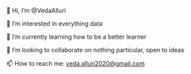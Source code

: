 👋 Hi, I’m @VedaAlluri

👀 I’m interested in everything data

🌱 I’m currently learning how to be a better learner

💞️ I’m looking to collaborate on nothing particular, open to ideas

📫 How to reach me: veda.alluri2020@gmail.com
